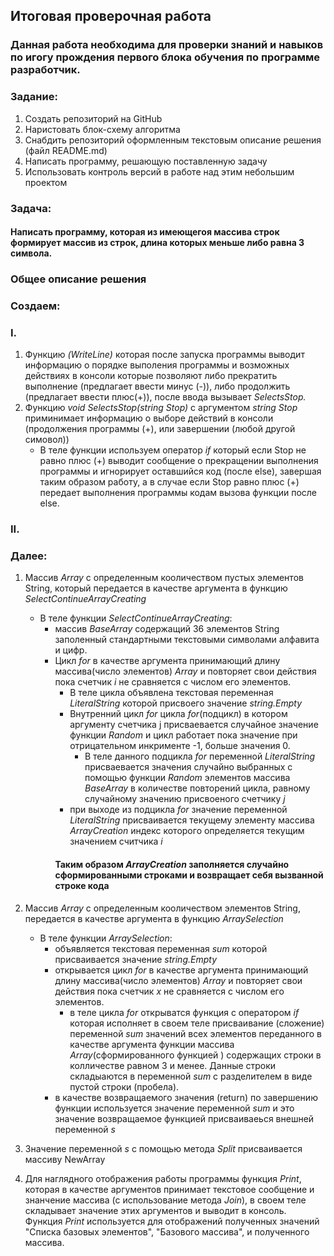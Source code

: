 ## Итоговая проверочная работа

### Данная работа необходима для проверки знаний и навыков по игогу прождения первого блока обучения по программе разработчик.

### __Задание:__
1. Создать репозиторий на GitHub
2. Наристовать блок-схему алгоритма
3. Снабдить репозиторий оформленным текстовым описание решения (файл README.md)
4. Написать программу, решающую поставленную задачу
5. Использовать контроль версий в работе над этим небольшим проектом

### __Задача:__
#### Написать программу, которая из имеющегоя массива строк формирует массив из строк, длина которых меньше либо равна 3 символа.

### __Общее описание решения__
### Создаем:
### I.
1. Функцию _(WriteLine)_ которая после запуска программы выводит информацию о порядке выполения программы и возможных  действиях в консоли которые позволяют либо прекратить выполнение (предлагает ввести минус (-)), либо продолжить (предлагает ввести плюс(+)), после ввода вызывает _SelectsStop._ 
2. Функцию _void SelectsStop(string Stop)_ с аргументом _string Stop_ приминимает информацию о выборе действий в консоли (продолжения программы (+), или завершении (любой другой симовол))
    * В теле функции используем оператор _if_ который если Stop не равно плюс (+)
    выводит сообщение о прекращении выполнения программы и игнорирует оставшийся код (после else), завершая таким образом работу, а в случае если Stop равно плюс (+) передает выполнения программы кодам вызова функции после else.

### II.
### Далее:
1. Массив  _Array_ с определенным кооличеством пустых элементов String, который передается в качестве аргумента в функцию _SelectContinueArrayCreating_
    - В теле функции _SelectContinueArrayCreating_:
        * массив _BaseArray_ содержащий 36 элементов String заполенный  стандартными текстовыми символами алфавита и цифр.
        * Цикл _for_ в качестве аргумента принимающий длину массива(число элементов) _Array_ и повторяет свои действия пока счетчик _i_ не сравняется с числом его  элементов.
            * В теле цикла объявлена текстовая переменная _LiteralString_ которой присвоего значение _string.Empty_
            * Внутренний цикл _for_ цикла _for_(подцикл) в котором аргументу счетчика j присваевается случайное значение функции _Random_ и цикл работает пока значение при отрицательном инкрименте -1, больше значения 0.
                * В теле данного подцикла _for_ переменной _LiteralString_  присваевается значения случайно выбранных с помощью функции _Random_ элементов массива _BaseArray_ в количестве повторений цикла, равному случайному значению присвоеного счетчику _j_
            * при выходе из подцикла _for_ значение переменной _LiteralString_ присваивается текущему элементу массива _ArrayCreation_ индекс которого определяется текущим значением считчика _i_
            #### Таким образом _ArrayCreation_ заполняется случайно сформированными строками и возвращает себя вызванной строке кода
2. Массив  _Array_ с определенным кооличеством элементов String,  передается в качестве аргумента в функцию _ArraySelection_
    - В теле функции _ArraySelection_:
        * объявляется текстовая переменная _sum_ которой присваивается значение _string.Empty_ 
        * открывается цикл _for_ в качестве аргумента принимающий длину массива(число элементов) _Array_ и повторяет свои действия пока счетчик _x_ не сравняется с числом его  элементов. 
            *  в теле цикла _for_ открыватся функция с оператором _if_ которая исполняет в своем теле присваивание (сложение) переменной _sum_  значений всех элементов переданного в качестве аргумента функции массива _Array_(сформированного функцией ) содержащих строки в колличестве равном 3 и менее. Данные строки складыаются в переменной _sum_ с разделителем в виде пустой строки (пробела). 
        *  в качестве возвращаемого значения (return) по завершению функции используется значение переменной _sum_ и это значение возвращаемое функцией присваиваеься внешней переменной _s_ 
3. Значение переменной _s_ c помощью метода _Split_ присваивается массиву NewArray

4. Для наглядного отображения работы программы функция _Print_, которая в качестве аргументов принимает текстовое сообщение и знанчение массива (с использование метода _Join_), в своем теле складывает значение этих аргументов и выводит в консоль. Функция 
_Print_ используется для отображений полученных значений "Списка базовых элементов", "Базового массива", и полученного массива.
